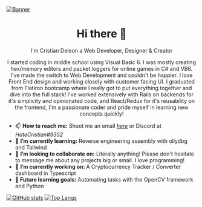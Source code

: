 [![Banner](https://user-images.githubusercontent.com/11550216/138384280-c9f049e8-a31b-4ee1-9225-1105b954a221.gif)](https://cristiandeleon.dev)

<h1 align='center'> Hi there 👋 </h1>
<p align='center'> I'm Cristian Deleon a Web Developer, Designer & Creator</p>
<p align='center'> I started coding in middle school using Visual Basic 6. I was mostly creating hex/memory editors and packet loggers for online games in C# and VB6. I've made the switch to Web Development and couldn't be happier. I love Front End design and working closely with customer facing UI. I graduated from Flatiron bootcamp where I really got to put everything together and dive into the full stack! I've worked extensively with Rails on backends for it's simplicity and opinionated code, and React/Redux for it's reusability on the frontend, I'm a passionate coder and pride myself in learning new concepts quickly!</p>
<ul>
  <li>📫 <b>How to reach me:</b> Shoot me an email <i><a href="mailto:libaration@gmail.com">here</a></i> or Discord at <i>HateCristian#9352</i></li>
  <li>🌱 <b>I’m currently learning:</b> Reverse engineering assembly with ollydbg and Tailwind </li>
  <li>👯 <b>I’m looking to collaborate on:</b> Literally anything! Please don't hesitate to message me about any projects big or small. I love programming! </li>
  <li>🔭 <b>I’m currently working on: </b>A Cryptocurrency Tracker / Converter dashboard in Typescript</li>
  <li><b>🤔 Future learning goals: </b>Automating tasks with the OpenCV framework and Python</li>
</ul>

[![GitHub stats](https://github-readme-stats.vercel.app/api?username=libaration&hide=issues&show_icons=true&theme=dark)](https://github.com/Libaration?tab=repositories)
[![Top Langs](https://github-readme-stats.vercel.app/api/top-langs/?username=libaration&layout=compact&theme=dark)](https://github.com/Libaration?tab=repositories)



  
  
  


<!--
**Libaration/Libaration** is a ✨ _special_ ✨ repository because its `README.md` (this file) appears on your GitHub profile.

Here are some ideas to get you started:

- 🔭 I’m currently working on ...
- 🌱 I’m currently learning ...
- 👯 I’m looking to collaborate on ...
- 🤔 I’m looking for help with ...
- 💬 Ask me about ...
- 📫 How to reach me: ...
- 😄 Pronouns: ...
- ⚡ Fun fact: ...
-->
